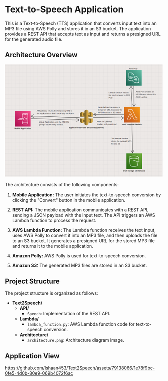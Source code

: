 # Text-to-Speech Application

This is a Text-to-Speech (TTS) application that converts input text into an MP3 file using AWS Polly and stores it in an S3 bucket. The application provides a REST API that accepts text as input and returns a presigned URL for the generated audio file.

## Architecture Overview

![Architecture Diagram](https://github.com/Ishaan453/Text2Speech/blob/master/Images/architecture.png)

The architecture consists of the following components:

1. **Mobile Application:** The user initiates the text-to-speech conversion by clicking the "Convert" button in the mobile application.

2. **REST API:** The mobile application communicates with a REST API, sending a JSON payload with the input text. The API triggers an AWS Lambda function to process the request.

3. **AWS Lambda Function:** The Lambda function receives the text input, uses AWS Polly to convert it into an MP3 file, and then uploads the file to an S3 bucket. It generates a presigned URL for the stored MP3 file and returns it to the mobile application.

4. **Amazon Polly:** AWS Polly is used for text-to-speech conversion.

5. **Amazon S3:** The generated MP3 files are stored in an S3 bucket.

## Project Structure

The project structure is organized as follows:

- **Text2Speech/**
  - **API/**
    - `Speech`: Implementation of the REST API.
  - **Lambda/**
    - `lambda_function.py`: AWS Lambda function code for text-to-speech conversion.
  - **Architecture/**
    - `architecture.png`: Architecture diagram image.

## Application View
https://github.com/Ishaan453/Text2Speech/assets/79138066/1e78f9bc-0fe5-4d0b-80e9-069b4072f6ac


